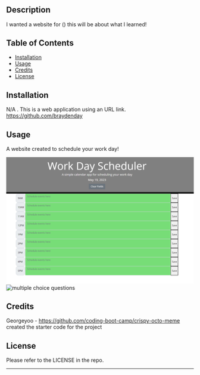 # <Braydens-WorkdayScheduler-Module-5-Challenge>

## Description

I wanted a website for () this will be about what I learned!

## Table of Contents

- [Installation](#installation)
- [Usage](#usage)
- [Credits](#credits)
- [License](#license)

## Installation

N/A . This is a web application using an URL link. https://github.com/braydenday

## Usage

A website created to schedule your work day!

![quiz game](/assets/Screenshot1.png?raw=true "Start of Quiz Game")
![multiple choice questions](/assets/Screenshot2.png?raw=true "Multiple Choice Question")

## Credits
Georgeyoo - https://github.com/coding-boot-camp/crispy-octo-meme created the starter code for the project

## License

Please refer to the LICENSE in the repo.

---